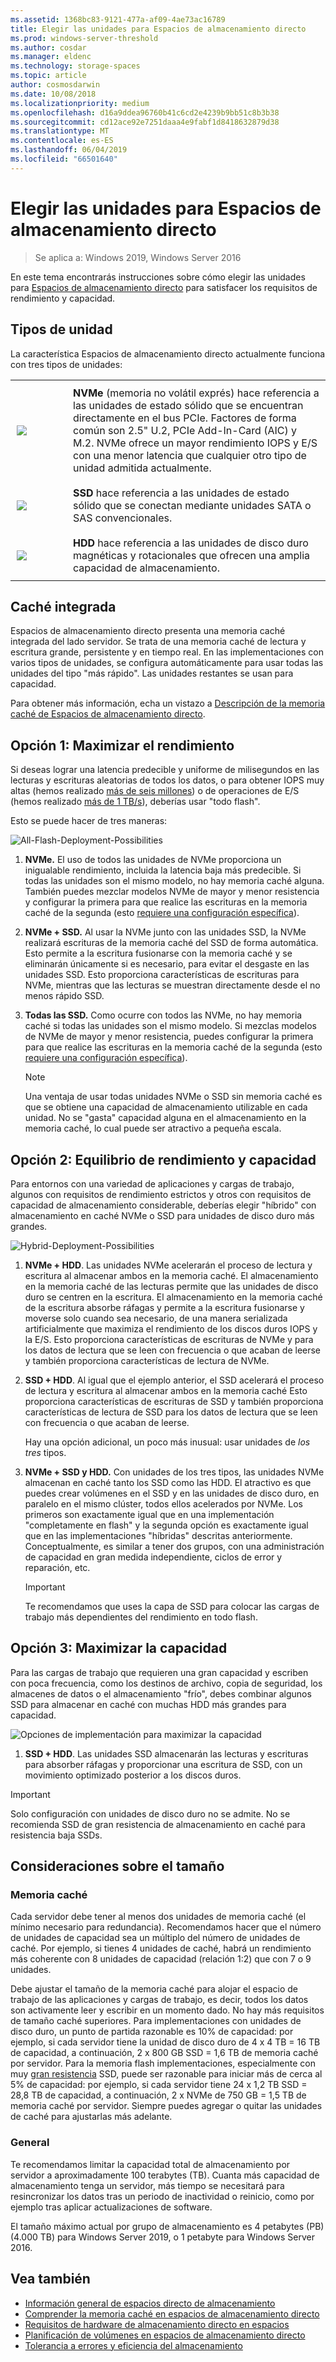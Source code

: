 ```yaml
---
ms.assetid: 1368bc83-9121-477a-af09-4ae73ac16789
title: Elegir las unidades para Espacios de almacenamiento directo
ms.prod: windows-server-threshold
ms.author: cosdar
ms.manager: eldenc
ms.technology: storage-spaces
ms.topic: article
author: cosmosdarwin
ms.date: 10/08/2018
ms.localizationpriority: medium
ms.openlocfilehash: d16a9ddea96760b41c6cd2e4239b9bb51c8b3b38
ms.sourcegitcommit: cd12ace92e7251daaa4e9fabf1d8418632879d38
ms.translationtype: MT
ms.contentlocale: es-ES
ms.lasthandoff: 06/04/2019
ms.locfileid: "66501640"
---
```

# <a name="choosing-drives-for-storage-spaces-direct"></a>Elegir las unidades para Espacios de almacenamiento directo

>Se aplica a: Windows 2019, Windows Server 2016

En este tema encontrarás instrucciones sobre cómo elegir las unidades para [Espacios de almacenamiento directo](storage-spaces-direct-overview.md) para satisfacer los requisitos de rendimiento y capacidad.

## <a name="drive-types"></a>Tipos de unidad

La característica Espacios de almacenamiento directo actualmente funciona con tres tipos de unidades:

<table>
    <tr style="border: 0;">
        <td style="padding: 10px; border: 0; width:70px">
            <img src="media/understand-the-cache/NVMe-100px.png">
        </td>
        <td style="padding: 10px; border: 0;" valign="middle">
            <b>NVMe</b> (memoria no volátil exprés) hace referencia a las unidades de estado sólido que se encuentran directamente en el bus PCIe. Factores de forma común son 2.5" U.2, PCIe Add-In-Card (AIC) y M.2. NVMe ofrece un mayor rendimiento IOPS y E/S con una menor latencia que cualquier otro tipo de unidad admitida actualmente.
        </td>
    </tr>
    <tr style="border: 0;">
        <td style="padding: 10px; border: 0; width:70px" >
            <img src="media/understand-the-cache/SSD-100px.png">
        </td>
        <td style="padding: 10px; border: 0;" valign="middle">
            <b>SSD</b> hace referencia a las unidades de estado sólido que se conectan mediante unidades SATA o SAS convencionales.
        </td>
    </tr>
    <tr style="border: 0;">
        <td style="padding: 10px; border: 0; width:70px">
            <img src="media/understand-the-cache/HDD-100px.png">
        </td>
        <td style="padding: 10px; border: 0;" valign="middle">
            <b>HDD</b> hace referencia a las unidades de disco duro magnéticas y rotacionales que ofrecen una amplia capacidad de almacenamiento.
        </td>
    </tr>
</table>

## <a name="built-in-cache"></a>Caché integrada

Espacios de almacenamiento directo presenta una memoria caché integrada del lado servidor. Se trata de una memoria caché de lectura y escritura grande, persistente y en tiempo real. En las implementaciones con varios tipos de unidades, se configura automáticamente para usar todas las unidades del tipo "más rápido". Las unidades restantes se usan para capacidad.

Para obtener más información, echa un vistazo a [Descripción de la memoria caché de Espacios de almacenamiento directo](understand-the-cache.md).

## <a name="option-1--maximizing-performance"></a>Opción 1: Maximizar el rendimiento

Si deseas lograr una latencia predecible y uniforme de milisegundos en las lecturas y escrituras aleatorias de todos los datos, o para obtener IOPS muy altas (hemos realizado [más de seis millones](https://www.youtube.com/watch?v=0LviCzsudGY&t=28m)) o de operaciones de E/S (hemos realizado [más de 1 TB/s](https://www.youtube.com/watch?v=-LK2ViRGbWs&t=16m50s)), deberías usar "todo flash".

Esto se puede hacer de tres maneras:

![All-Flash-Deployment-Possibilities](media/choosing-drives-and-resiliency-types/All-Flash-Deployment-Possibilities.png)

1. **NVMe.** El uso de todos las unidades de NVMe proporciona un inigualable rendimiento, incluida la latencia baja más predecible. Si todas las unidades son el mismo modelo, no hay memoria caché alguna. También puedes mezclar modelos NVMe de mayor y menor resistencia y configurar la primera para que realice las escrituras en la memoria caché de la segunda (esto [requiere una configuración específica](understand-the-cache.md#manual)).

2. **NVMe + SSD.** Al usar la NVMe junto con las unidades SSD, la NVMe realizará escrituras de la memoria caché del SSD de forma automática. Esto permite a la escritura fusionarse con la memoria caché y se eliminarán únicamente si es necesario, para evitar el desgaste en las unidades SSD. Esto proporciona características de escrituras para NVMe, mientras que las lecturas se muestran directamente desde el no menos rápido SSD.

3. **Todas las SSD.** Como ocurre con todos las NVMe, no hay memoria caché si todas las unidades son el mismo modelo. Si mezclas modelos de NVMe de mayor y menor resistencia, puedes configurar la primera para que realice las escrituras en la memoria caché de la segunda (esto [requiere una configuración específica](understand-the-cache.md#manual)).

   >[!NOTE]
   > Una ventaja de usar todas unidades NVMe o SSD sin memoria caché es que se obtiene una capacidad de almacenamiento utilizable en cada unidad. No se "gasta" capacidad alguna en el almacenamiento en la memoria caché, lo cual puede ser atractivo a pequeña escala.

## <a name="option-2--balancing-performance-and-capacity"></a>Opción 2: Equilibrio de rendimiento y capacidad

Para entornos con una variedad de aplicaciones y cargas de trabajo, algunos con requisitos de rendimiento estrictos y otros con requisitos de capacidad de almacenamiento considerable, deberías elegir "híbrido" con almacenamiento en caché NVMe o SSD para unidades de disco duro más grandes.

![Hybrid-Deployment-Possibilities](media/choosing-drives-and-resiliency-types/Hybrid-Deployment-Possibilities.png)

1. **NVMe + HDD**. Las unidades NVMe acelerarán el proceso de lectura y escritura al almacenar ambos en la memoria caché. El almacenamiento en la memoria caché de las lecturas permite que las unidades de disco duro se centren en la escritura. El almacenamiento en la memoria caché de la escritura absorbe ráfagas y permite a la escritura fusionarse y moverse solo cuando sea necesario, de una manera serializada artificialmente que maximiza el rendimiento de los discos duros IOPS y la E/S. Esto proporciona características de escrituras de NVMe y para los datos de lectura que se leen con frecuencia o que acaban de leerse y también proporciona características de lectura de NVMe.

2. **SSD + HDD**. Al igual que el ejemplo anterior, el SSD acelerará el proceso de lectura y escritura al almacenar ambos en la memoria caché Esto proporciona características de escrituras de SSD y también proporciona características de lectura de SSD para los datos de lectura que se leen con frecuencia o que acaban de leerse.

    Hay una opción adicional, un poco más inusual: usar unidades de *los tres* tipos.

3. **NVMe + SSD y HDD.** Con unidades de los tres tipos, las unidades NVMe almacenan en caché tanto los SSD como las HDD. El atractivo es que puedes crear volúmenes en el SSD y en las unidades de disco duro, en paralelo en el mismo clúster, todos ellos acelerados por NVMe. Los primeros son exactamente igual que en una implementación "completamente en flash" y la segunda opción es exactamente igual que en las implementaciones "híbridas" descritas anteriormente. Conceptualmente, es similar a tener dos grupos, con una administración de capacidad en gran medida independiente, ciclos de error y reparación, etc.

   >[!IMPORTANT]
   > Te recomendamos que uses la capa de SSD para colocar las cargas de trabajo más dependientes del rendimiento en todo flash.

## <a name="option-3--maximizing-capacity"></a>Opción 3: Maximizar la capacidad

Para las cargas de trabajo que requieren una gran capacidad y escriben con poca frecuencia, como los destinos de archivo, copia de seguridad, los almacenes de datos o el almacenamiento "frío", debes combinar algunos SSD para almacenar en caché con muchas HDD más grandes para capacidad.

![Opciones de implementación para maximizar la capacidad](media/choosing-drives-and-resiliency-types/maximizing-capacity.png)

1. **SSD + HDD**. Las unidades SSD almacenarán las lecturas y escrituras para absorber ráfagas y proporcionar una escritura de SSD, con un movimiento optimizado posterior a los discos duros.

>[!IMPORTANT]
>Solo configuración con unidades de disco duro no se admite. No se recomienda SSD de gran resistencia de almacenamiento en caché para resistencia baja SSDs.

## <a name="sizing-considerations"></a>Consideraciones sobre el tamaño

### <a name="cache"></a>Memoria caché

Cada servidor debe tener al menos dos unidades de memoria caché (el mínimo necesario para redundancia). Recomendamos hacer que el número de unidades de capacidad sea un múltiplo del número de unidades de caché. Por ejemplo, si tienes 4 unidades de caché, habrá un rendimiento más coherente con 8 unidades de capacidad (relación 1:2) que con 7 o 9 unidades.

Debe ajustar el tamaño de la memoria caché para alojar el espacio de trabajo de las aplicaciones y cargas de trabajo, es decir, todos los datos son activamente leer y escribir en un momento dado. No hay más requisitos de tamaño caché superiores. Para implementaciones con unidades de disco duro, un punto de partida razonable es 10% de capacidad: por ejemplo, si cada servidor tiene la unidad de disco duro de 4 x 4 TB = 16 TB de capacidad, a continuación, 2 x 800 GB SSD = 1,6 TB de memoria caché por servidor. Para la memoria flash implementaciones, especialmente con muy [gran resistencia](https://blogs.technet.microsoft.com/filecab/2017/08/11/understanding-dwpd-tbw/) SSD, puede ser razonable para iniciar más de cerca al 5% de capacidad: por ejemplo, si cada servidor tiene 24 x 1,2 TB SSD = 28,8 TB de capacidad, a continuación, 2 x NVMe de 750 GB = 1,5 TB de memoria caché por servidor. Siempre puedes agregar o quitar las unidades de caché para ajustarlas más adelante.

### <a name="general"></a>General

Te recomendamos limitar la capacidad total de almacenamiento por servidor a aproximadamente 100 terabytes (TB). Cuanta más capacidad de almacenamiento tenga un servidor, más tiempo se necesitará para resincronizar los datos tras un periodo de inactividad o reinicio, como por ejemplo tras aplicar actualizaciones de software.

El tamaño máximo actual por grupo de almacenamiento es 4 petabytes (PB) (4.000 TB) para Windows Server 2019, o 1 petabyte para Windows Server 2016.

## <a name="see-also"></a>Vea también

- [Información general de espacios directo de almacenamiento](storage-spaces-direct-overview.md)
- [Comprender la memoria caché en espacios de almacenamiento directo](understand-the-cache.md)
- [Requisitos de hardware de almacenamiento directo en espacios](storage-spaces-direct-hardware-requirements.md)
- [Planificación de volúmenes en espacios de almacenamiento directo](plan-volumes.md)
- [Tolerancia a errores y eficiencia del almacenamiento](storage-spaces-fault-tolerance.md)
